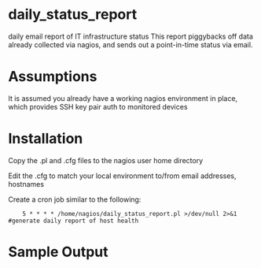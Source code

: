 # daily_status_report
daily email report of IT infrastructure status
This report piggybacks off data already collected via nagios, and sends out a point-in-time status via email.

# Assumptions
It is assumed you already have a working nagios environment in place, which provides SSH key pair auth to monitored devices

# Installation
Copy the .pl and .cfg files to the nagios user home directory

Edit the .cfg to match your local environment to/from email addresses, hostnames

Create a cron job similar to the following:
```
    5 * * * * /home/nagios/daily_status_report.pl >/dev/null 2>&1 #generate daily report of host health
```

# Sample Output

